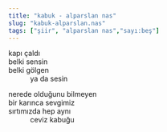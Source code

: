```yaml
---
title: "kabuk - alparslan nas"
slug: "kabuk-alparslan.nas"
tags: ["şiir", "alparslan nas","sayı:beş"]
---
```



kapı çaldı\
belki sensin\
belki gölgen\
           ya da sesin

nerede olduğunu bilmeyen\
bir karınca sevgimiz\
sırtımızda hep aynı\
           ceviz kabuğu
